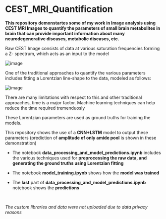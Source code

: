 # CEST_MRI_Quantification


**This repository demonstartes some of my work in Image analysis using CEST MRI Images to quantify the parameters of small brain metabolites in brain that can provide important information about many neurodegenerative diseases, metabolic diseases, etc.**

Raw CEST Image consists of data at various saturation frequencies forming a Z- spectrum, which acts as an input to the model 

![image](https://user-images.githubusercontent.com/63582428/223332373-30ad3fe5-2409-426a-acfb-f1c12d5d6b78.png)

One of the traditional approaches to quantify the various parameters includes fitting a Lorentzian line-shape to the data, modeled as follows:

![image](https://user-images.githubusercontent.com/63582428/223332735-df92ad1a-f946-48c7-a7e7-4f44abf241c5.png)

There are many limitations with respect to this and other traditional approaches, time is a major factor.
Machine learning techniques can help reduce the time required tremenduosly

These Lorentzian parameters are used as ground truths for training the models.

This repository shows the use of a **CNN+LSTM** model to output these parameters (prediction of **amplitude of only amide pool** is shown in these demonstration)

- The notebook **data_processing_and_model_predictions.ipynb** includes the various techniques used for **preprocessing the raw data, and generating the ground truths using Lorentzian fitting**  
- The notebook **model_training.ipynb** shows how the **model was trained**  
- The **last** part of **data_processing_and_model_predictions.ipynb** notebook shows the **predictions**  
  
  <br>
   
*The custom libraries and data were not uploaded due to data privacy reasons*
